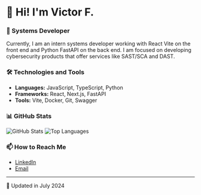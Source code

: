 # 👋 Hi! I'm Victor F.

### 🔧 Systems Developer
Currently, I am an intern systems developer working with React Vite on the front end and Python FastAPI on the back end. I am focused on developing cybersecurity products that offer services like SAST/SCA and DAST.

### 🛠️ Technologies and Tools
- **Languages:** JavaScript, TypeScript, Python
- **Frameworks:** React, Next.js, FastAPI
- **Tools:** Vite, Docker, Git, Swagger

### 📊 GitHub Stats
![GitHub Stats](https://github-readme-stats.vercel.app/api?username=v1cferr&show_icons=true&theme=radical)
![Top Languages](https://github-readme-stats.vercel.app/api/top-langs/?username=v1cferr&layout=compact&theme=radical)

### 📫 How to Reach Me
- [LinkedIn](https://www.linkedin.com/in/v1cferr/)
- [Email](mailto:dev.victorferreira@gmail.com)

---

📝 Updated in July 2024
